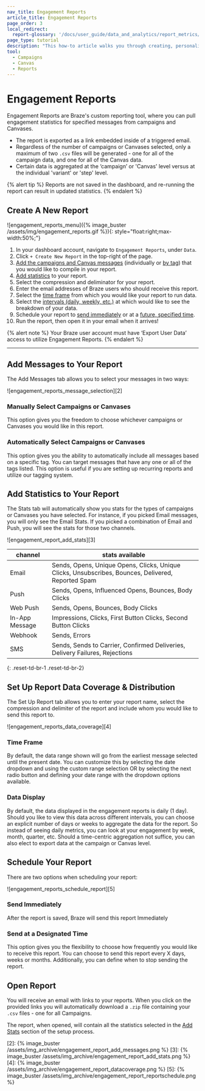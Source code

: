 ```yaml
---
nav_title: Engagement Reports
article_title: Engagement Reports
page_order: 3
local_redirect:
  report-glossary: '/docs/user_guide/data_and_analytics/report_metrics/'
page_type: tutorial
description: "This how-to article walks you through creating, personalizing, and scheduling Engagement Reports for campaigns and Canvases."
tool:
  - Campaigns
  - Canvas
  - Reports
---
```

# Engagement Reports

Engagement Reports are Braze's custom reporting tool, where you can pull engagement statistics for specified messages from campaigns and Canvases.

- The report is exported as a link embedded inside of a triggered email.
- Regardless of the number of campaigns or Canvases selected, only a maximum of two `.csv` files will be generated - one for all of the campaign data, and one for all of the Canvas data.
- Certain data is aggregated at the ‘campaign’ or 'Canvas' level versus at the individual 'variant' or 'step' level.

{% alert tip %}
Reports are not saved in the dashboard, and re-running the report can result in updated statistics.
{% endalert %}

## Create A New Report

![engagement_reports_menu]({% image_buster /assets/img/engagement_reports.gif %}){: style="float:right;max-width:50%;"}

1. In your dashboard account, navigate to `Engagement Reports`, under `Data`.
2. Click `+ Create New Report` in the top-right of the page.
3. [Add the campaigns and Canvas messages](#manually-select-campaigns-or-canvases) (individually or [by tag](#automatically-select-campaigns-or-canvases)) that you would like to compile in your report.
4. [Add statistics](#add-statistics-to-your-report) to your report.
5. Select the compression and deliminator for your report.
6. Enter the email addresses of Braze users who should receive this report.
7. Select the [time frame](#time-frame) from which you would like your report to run data.
8. Select the [intervals (daily, weekly, etc.)](#data-display) at which would like to see the breakdown of your data.
9. Schedule your report to [send immediately](#send-immediately) or at a [future, specified time](#send-at-designated-time).
10. Run the report, then open it in your email when it arrives!

{% alert note %}
Your Braze user account must have ‘Export User Data’ access to utilize Engagement Reports.
{% endalert %}



---

## Add Messages to Your Report
The Add Messages tab allows you to select your messages in two ways:

![engagement_reports_message_selection][2]

### Manually Select Campaigns or Canvases
This option gives you the freedom to choose whichever campaigns or Canvases you would like in this report.

### Automatically Select Campaigns or Canvases
This option gives you the ability to automatically include all messages based on a specific tag. You can target messages that have any one or all of the tags listed.  This option is useful if you are setting up recurring reports and utilize our tagging system.


## Add Statistics to Your Report
The Stats tab will automatically show you stats for the types of campaigns or Canvases you have selected.  For instance, if you picked Email messages, you will only see the Email Stats.  If you picked a combination of Email and Push, you will see the stats for those two channels.

![engagement_report_add_stats][3]

| channel| stats available|
| ------| --------------|
| Email | Sends, Opens, Unique Opens, Clicks, Unique Clicks, Unsubscribes, Bounces, Delivered, Reported Spam |
| Push  | Sends, Opens, Influenced Opens, Bounces, Body Clicks |
| Web Push | Sends, Opens, Bounces, Body Clicks |
| In-App Message | Impressions, Clicks, First Button Clicks, Second Button Clicks |
| Webhook  |  Sends, Errors |
| SMS | Sends, Sends to Carrier, Confirmed Deliveries, Delivery Failures, Rejections |
{: .reset-td-br-1 .reset-td-br-2}



## Set Up Report Data Coverage & Distribution
The Set Up Report tab allows you to enter your report name, select the compression and delimiter of the report and include whom you would like to send this report to.  

![engagement_reports_data_coverage][4]

### Time Frame
By default, the data range shown will go from the earliest message selected until the present date.  You can customize this by selecting the date dropdown and using the custom range selection OR by selecting the next radio button and defining your date range with the dropdown options available.

### Data Display
By default, the data displayed in the engagement reports is daily (1 day). Should you like to view this data across different intervals, you can choose an explicit number of days or weeks to aggregate the data for the report. So instead of seeing daily metrics, you can look at your engagement by week, month, quarter, etc. Should a time-centric aggregation not suffice, you can also elect to export data at the campaign or Canvas level.


## Schedule Your Report

There are two options when scheduling your report:

![engagement_reports_schedule_report][5]

### Send Immediately
After the report is saved, Braze will send this report Immediately

### Send at a Designated Time
This option gives you the flexibility to choose how frequently you would like to receive this report.  You can choose to send this report every X days, weeks or months.  Additionally, you can define when to stop sending the report.

## Open Report  

You will receive an email with links to your reports. When you click on the provided links you will automatically download a `.zip` file containing your `.csv` files - one for all Campaigns.

The report, when opened, will contain all the statistics selected in the [Add Stats](#add-statistics-to-your-reports) section of the setup process.



[2]: {% image_buster /assets/img_archive/engagement_report_add_messages.png %}
[3]: {% image_buster /assets/img_archive/engagement_report_add_stats.png %}
[4]: {% image_buster /assets/img_archive/engagement_report_datacoverage.png %}
[5]: {% image_buster /assets/img_archive/engagement_report_reportschedule.png %}
